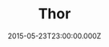 ---
title: "Thor"
year: 2011
date: 2015-05-23T23:00:00.000Z
permalink: /almanac/movies/2015-05-24-thor/index.html
rating: 3
---